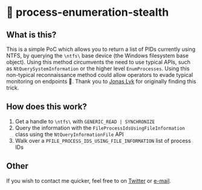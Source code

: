 # 🚴 process-enumeration-stealth
## What is this?
This is a simple PoC which allows you to return a list of PIDs currently using NTFS, by querying the `\ntfs\` base device (the Windows filesystem base object). Using this method circumvents the need to use typical APIs, such as `NtQuerySystemInformation` or the higher level `EnumProcesses`. Using this non-typical reconnaissance method could allow operators to evade typical monitoring on endpoints 🎉. Thank you to [Jonas Lyk](https://twitter.com/jonaslyk) for originally finding this trick.

## How does this work?
1. Get a handle to `\ntfs\` with `GENERIC_READ | SYNCHRONIZE`
2. Query the information with the `FileProcessIdsUsingFileInformation` class using the `NtQueryInformationFile` API
3. Walk over a `PFILE_PROCESS_IDS_USING_FILE_INFORMATION` list of process IDs

## Other
If you wish to contact me quicker, feel free to on [Twitter](https://twitter.com/LloydLabs) or [e-mail](mailto:me@syscall.party). 
